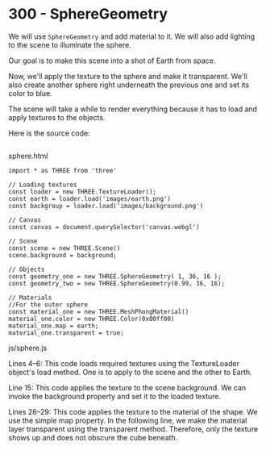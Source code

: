 # 300 - SphereGeometry

We will use ```SphereGeometry``` and add material to it. We will also add lighting to the scene to illuminate the sphere.

Our goal is to make this scene into a shot of Earth from space.

Now, we'll apply the texture to the sphere and make it transparent. We'll also create another sphere right underneath the previous one and set its color to blue. 

The scene will take a while to render everything because it has to load and apply textures to the objects.

Here is the source code:

```

```
sphere.html

```
import * as THREE from 'three'

// Loading textures
const loader = new THREE.TextureLoader();
const earth = loader.load('images/earth.png')
const backgroup = loader.load('images/background.png')

// Canvas
const canvas = document.querySelector('canvas.webgl')

// Scene
const scene = new THREE.Scene()
scene.background = background;

// Objects
const geometry_one = new THREE.SphereGeometry( 1, 36, 16 );
const geometry_two = new THREE.SphereGeometry(0.99, 36, 16);

// Materials
//For the outer sphere
const material_one = new THREE.MeshPhongMaterial()
material_one.color = new THREE.Color(0x00ff00)
material_one.map = earth;
material_one.transparent = true;
```
js/sphere.js

Lines 4–6: This code loads required textures using the TextureLoader object's load method. One is to apply to the scene and the other to Earth.

Line 15: This code applies the texture to the scene background. We can invoke the background property and set it to the loaded texture.

Lines 28–29: This code applies the texture to the material of the shape. We use the simple map property. In the following line, we make the material layer transparent using the transparent method. Therefore, only the texture shows up and does not obscure the cube beneath.